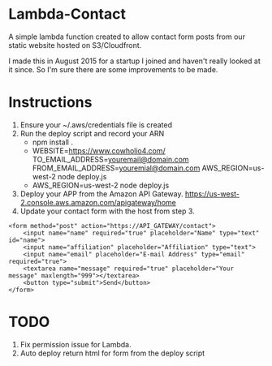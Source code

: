 # Lambda-Contact

A simple lambda function created to allow contact form posts from our static website hosted on S3/Cloudfront.

I made this in August 2015 for a startup I joined and haven't really looked at it since. So I'm sure there are some improvements to be made.

# Instructions

1. Ensure your ~/.aws/credentials file is created
2. Run the deploy script and record your ARN 
    * npm install .
    * WEBSITE=https://www.cowholio4.com/ TO_EMAIL_ADDRESS=youremail@domain.com FROM_EMAIL_ADDRESS=youremial@domain.com AWS_REGION=us-west-2 node deploy.js
    * AWS_REGION=us-west-2 node deploy.js
3. Deploy your APP from the Amazon API Gateway. https://us-west-2.console.aws.amazon.com/apigateway/home
4. Update your contact form with the host from step 3.

```
<form method="post" action="https://API_GATEWAY/contact">
    <input name="name" required="true" placeholder="Name" type="text" id="name">
    <input name="affiliation" placeholder="Affiliation" type="text">
    <input name="email" placeholder="E-mail Address" type="email" required="true">
    <textarea name="message" required="true" placeholder="Your message" maxlength="999"></textarea>
    <button type="submit">Send</button>
</form>
```


# TODO

1. Fix permission issue for Lambda.
2. Auto deploy return html for form from the deploy script
